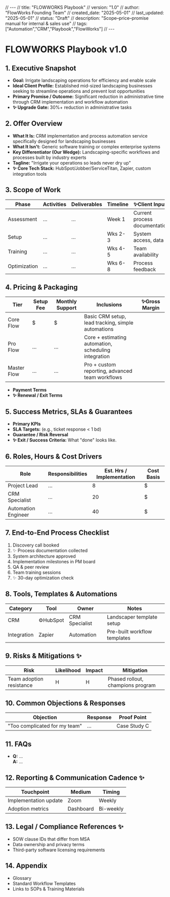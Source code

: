// ---
// title: "FLOWWORKS Playbook"
// version: "1.0"
// author: "FlowWorks Founding Team"
// created_date: "2025-05-01"
// last_updated: "2025-05-01"
// status: "Draft"
// description: "Scope–price–promise manual for internal & sales use"
// tags: ["Automation","CRM","Playbook","FlowWorks"]
// ---

# FLOWWORKS Playbook v1.0

## 1. Executive Snapshot  
- **Goal:** Irrigate landscaping operations for efficiency and enable scale
- **Ideal Client Profile:** Established mid-sized landscaping businesses seeking to streamline operations and prevent lost opportunities
- **Primary Promise / Outcome:** Significant reduction in administrative time through CRM implementation and workflow automation  
- **✨ Upgrade Gate:** 30%+ reduction in administrative tasks

## 2. Offer Overview  
- **What It Is:** CRM implementation and process automation service specifically designed for landscaping businesses
- **What It Isn't:** Generic software training or complex enterprise systems
- **Key Differentiator (Our Wedge):** Landscaping-specific workflows and processes built by industry experts
- **Tagline:** "Irrigate your operations so leads never dry up"
- **✨ Core Tech Stack:** HubSpot/Jobber/ServiceTitan, Zapier, custom integration tools

## 3. Scope of Work  
| Phase | Activities | Deliverables | Timeline | ✨Client Inputs |
|-------|------------|--------------|----------|----------------|
| Assessment | … | … | Week 1 | Current process documentation |
| Setup | … | … | Wks 2-3 | System access, data |
| Training | … | … | Wks 4-5 | Team availability |
| Optimization | … | … | Wks 6-8 | Process feedback |

## 4. Pricing & Packaging  
| Tier | Setup Fee | Monthly Support | Inclusions | ✨Gross Margin |
|------|-----------|-----------------|------------|---------------|
| Core Flow | $  | $ | Basic CRM setup, lead tracking, simple automations |  |  
| Pro Flow | … | … | Core + estimating automation, scheduling integration |  |
| Master Flow | … | … | Pro + custom reporting, advanced team workflows |  |

- **Payment Terms**  
- **✨ Renewal / Exit Terms**  

## 5. Success Metrics, SLAs & Guarantees  
- **Primary KPIs**  
- **SLA Targets:** (e.g., ticket response < 1 bd)  
- **Guarantee / Risk Reversal**  
- **✨ Exit / Success Criteria:** What "done" looks like.

## 6. Roles, Hours & Cost Drivers  
| Role | Responsibilities | Est. Hrs / Implementation | Cost Basis |
|------|------------------|---------------------------|-----------|
| Project Lead | … | 8 | $ |
| CRM Specialist | … | 20 | $ |
| Automation Engineer | … | 40 | $ |

## 7. End-to-End Process Checklist  
1. Discovery call booked  
2. ✨ Process documentation collected  
3. System architecture approved  
4. Implementation milestones in PM board  
5. QA & peer review  
6. Team training sessions  
7. ✨ 30-day optimization check  

## 8. Tools, Templates & Automations  
| Category | Tool | Owner | Notes |
|----------|------|-------|-------|
| CRM | ⚙️HubSpot | CRM Specialist | Landscaper template setup |
| Integration | Zapier | Automation | Pre-built workflow templates |

## 9. Risks & Mitigations ✨  
| Risk | Likelihood | Impact | Mitigation |
|------|-----------|--------|-----------|
| Team adoption resistance | H | H | Phased rollout, champions program |

## 10. Common Objections & Responses  
| Objection | Response | Proof Point |
|-----------|----------|-------------|
| "Too complicated for my team" | … | Case Study C |

## 11. FAQs  
- **Q:** …  
  **A:** …

## 12. Reporting & Communication Cadence ✨  
| Touchpoint | Medium | Timing |
|------------|--------|--------|
| Implementation update | Zoom | Weekly |
| Adoption metrics | Dashboard | Bi-weekly |

## 13. Legal / Compliance References ✨  
- SOW clause IDs that differ from MSA  
- Data ownership and privacy terms  
- Third-party software licensing requirements

## 14. Appendix  
- Glossary  
- Standard Workflow Templates  
- Links to SOPs & Training Materials  
